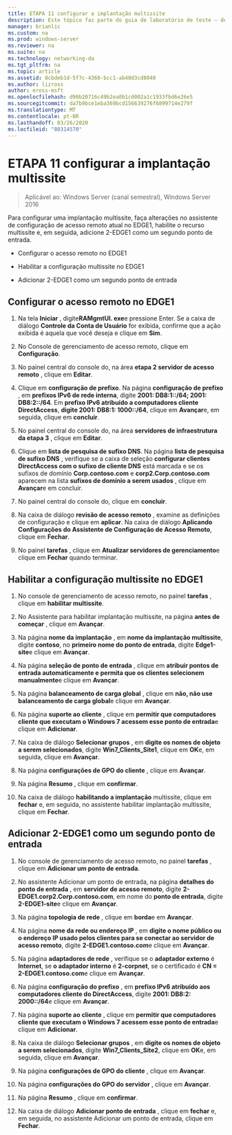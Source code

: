 ```yaml
---
title: ETAPA 11 configurar a implantação multissite
description: Este tópico faz parte do guia de laboratório de teste – demonstre uma implantação multissite do DirectAccess para o Windows Server 2016
manager: brianlic
ms.custom: na
ms.prod: windows-server
ms.reviewer: na
ms.suite: na
ms.technology: networking-da
ms.tgt_pltfrm: na
ms.topic: article
ms.assetid: 8cbdeb1d-5f7c-4360-bcc1-ab40d3cd8040
ms.author: lizross
author: eross-msft
ms.openlocfilehash: d90b20716c49b2ea0b1cd002a1c1933fbd6e26e5
ms.sourcegitcommit: da7b9bce1eba369bcd156639276f6899714e279f
ms.translationtype: MT
ms.contentlocale: pt-BR
ms.lasthandoff: 03/26/2020
ms.locfileid: "80314570"
---
```

# <a name="step-11-configure-the-multisite-deployment"></a>ETAPA 11 configurar a implantação multissite

>Aplicável ao: Windows Server (canal semestral), Windows Server 2016

Para configurar uma implantação multissite, faça alterações no assistente de configuração de acesso remoto atual no EDGE1, habilite o recurso multissite e, em seguida, adicione 2-EDGE1 como um segundo ponto de entrada.  
  
- Configurar o acesso remoto no EDGE1  
  
- Habilitar a configuração multissite no EDGE1  
  
- Adicionar 2-EDGE1 como um segundo ponto de entrada  
  
## <a name="configure-remote-access-on-edge1"></a><a name="configDA"></a>Configurar o acesso remoto no EDGE1  
  
1.  Na tela **Iniciar** , digite**RAMgmtUI. exe**e pressione Enter. Se a caixa de diálogo **Controle da Conta de Usuário** for exibida, confirme que a ação exibida é aquela que você deseja e clique em **Sim**.  
  
2.  No Console de gerenciamento de acesso remoto, clique em **Configuração**.  
  
3.  No painel central do console do, na área **etapa 2 servidor de acesso remoto** , clique em **Editar**.  
  
4.  Clique em **configuração de prefixo**. Na página **configuração de prefixo** , em **prefixos IPv6 de rede interna**, digite **2001: DB8:1::/64; 2001: DB8:2::/64**. Em **prefixo IPv6 atribuído a computadores cliente DirectAccess**, **digite 2001: DB8:1: 1000::/64**, clique em **Avançar**e, em seguida, clique em **concluir**.  
  
5.  No painel central do console do, na área **servidores de infraestrutura da etapa 3** , clique em **Editar**.  
  
6.  Clique em **lista de pesquisa de sufixo DNS**. Na página **lista de pesquisa de sufixo DNS** , verifique se a caixa de seleção **configurar clientes DirectAccess com o sufixo de cliente DNS** está marcada e se os sufixos de domínio **Corp.contoso.com** e **corp2.Corp.contoso.com** aparecem na lista **sufixos de domínio a serem usados** , clique em **Avançar**e em concluir.  
  
7.  No painel central do console do, clique em **concluir**.  
  
8.  Na caixa de diálogo **revisão de acesso remoto** , examine as definições de configuração e clique em **aplicar**. Na caixa de diálogo **Aplicando Configurações do Assistente de Configuração de Acesso Remoto**, clique em **Fechar**.  
  
9. No painel **tarefas** , clique em **Atualizar servidores de gerenciamento**e clique em **Fechar** quando terminar.  
  
## <a name="enable-multisite-configuration-on-edge1"></a><a name="EnabledMultisite"></a>Habilitar a configuração multissite no EDGE1  
  
1.  No console de gerenciamento de acesso remoto, no painel **tarefas** , clique em **habilitar multissite**.  
  
2.  No Assistente para habilitar implantação multissite, na página **antes de começar** , clique em **Avançar**.  
  
3.  Na página **nome da implantação** , em **nome da implantação multissite**, digite **contoso**, no **primeiro nome do ponto de entrada**, digite **Edge1-site**e clique em **Avançar**.  
  
4.  Na página **seleção de ponto de entrada** , clique em **atribuir pontos de entrada automaticamente e permita que os clientes selecionem manualmente**e clique em **Avançar**.  
  
5.  Na página **balanceamento de carga global** , clique em **não, não use balanceamento de carga global**e clique em **Avançar**.  
  
6.  Na página **suporte ao cliente** , clique em **permitir que computadores cliente que executam o Windows 7 acessem esse ponto de entrada**e clique em **Adicionar**.  
  
7.  Na caixa de diálogo **Selecionar grupos** , em **digite os nomes de objeto a serem selecionados**, digite **Win7_Clients_Site1**, clique em **OK**e, em seguida, clique em **Avançar**.  
  
8.  Na página **configurações de GPO do cliente** , clique em **Avançar**.  
  
9. Na página **Resumo** , clique em **confirmar**.  
  
10. Na caixa de diálogo **habilitando a implantação** multissite, clique em **fechar** e, em seguida, no assistente habilitar implantação multissite, clique em **Fechar**.  
  
## <a name="add-2-edge1-as-a-second-entry-point"></a><a name="AddEP"></a>Adicionar 2-EDGE1 como um segundo ponto de entrada  
  
1.  No console de gerenciamento de acesso remoto, no painel **tarefas** , clique em **Adicionar um ponto de entrada**.  
  
2.  No assistente Adicionar um ponto de entrada, na página **detalhes do ponto de entrada** , em **servidor de acesso remoto**, digite **2-EDGE1.corp2.Corp.contoso.com**, em nome do **ponto de entrada**, digite **2-EDGE1-site**e clique em **Avançar**.  
  
3.  Na página **topologia de rede** , clique em **borda**e em **Avançar**.  
  
4.  Na página **nome da rede ou endereço IP** , em **digite o nome público ou o endereço IP usado pelos clientes para se conectar ao servidor de acesso remoto**, digite **2-EDGE1.contoso.com**e clique em **Avançar**.  
  
5.  Na página **adaptadores de rede** , verifique se o **adaptador externo** é **Internet**, se **o adaptador interno** é **2-corpnet**, se o certificado é **CN = 2-EDGE1.contoso.com**e clique em **Avançar**.  
  
6.  Na página **configuração do prefixo** , em **prefixo IPv6 atribuído aos computadores cliente do DirectAccess**, digite **2001: DB8:2: 2000::/64**e clique em **Avançar**.  
  
7.  Na página **suporte ao cliente** , clique em **permitir que computadores cliente que executam o Windows 7 acessem esse ponto de entrada**e clique em **Adicionar**.  
  
8.  Na caixa de diálogo **Selecionar grupos** , em **digite os nomes de objeto a serem selecionados**, digite **Win7_Clients_Site2**, clique em **OK**e, em seguida, clique em **Avançar**.  
  
9. Na página **configurações de GPO do cliente** , clique em **Avançar**.  
  
10. Na página **configurações do GPO do servidor** , clique em **Avançar**.  
  
11. Na página **Resumo** , clique em **confirmar**.  
  
12. Na caixa de diálogo **Adicionar ponto de entrada** , clique em **fechar** e, em seguida, no assistente Adicionar um ponto de entrada, clique em **Fechar**.  
  


